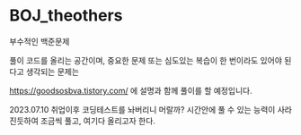 # BOJ_theothers
부수적인 백준문제

풀이 코드를 올리는 공간이며, 중요한 문제 또는 심도있는 복습이 한 번이라도 있어야 된다고 생각되는 문제는

https://goodsosbva.tistory.com/ 에 설명과 함께 풀이를 할 예정입니다.

2023.07.10 취업이후 코딩테스트를 놔버리니 머랄까? 시간안에 풀 수 있는 능력이 사라진듯하여 조금씩 풀고,
여기다 올리고자 한다.
